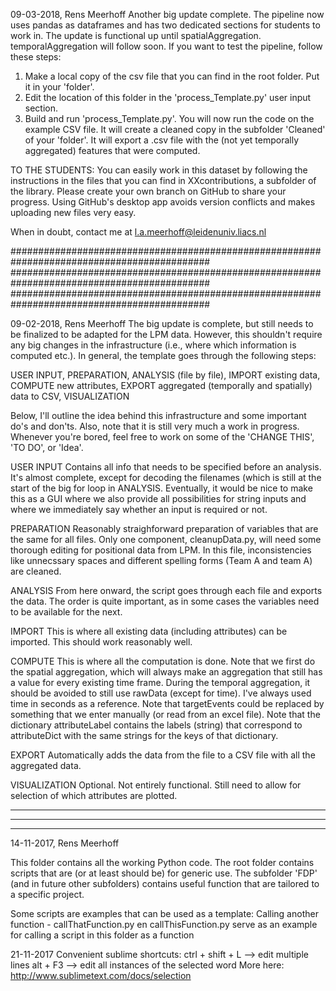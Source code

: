 09-03-2018, Rens Meerhoff
Another big update complete. The pipeline now uses pandas as dataframes and has two dedicated sections for students to work in. The update is functional up until spatialAggregation. temporalAggregation will follow soon. If you want to test the pipeline, follow these steps:
1) Make a local copy of the csv file that you can find in the root folder. Put it in your 'folder'.
2) Edit the location of this folder in the 'process_Template.py' user input section.
3) Build and run 'process_Template.py'. You will now run the code on the example CSV file. It will create a cleaned copy in the subfolder 'Cleaned' of your 'folder'. It will export a .csv file with the (not yet temporally aggregated) features that were computed.

TO THE STUDENTS:
You can easily work in this dataset by following the instructions in the files that you can find in XXcontributions, a subfolder of the library.
Please create your own branch on GitHub to share your progress. Using GitHub's desktop app avoids version conflicts and makes uploading new files very easy.

When in doubt, contact me at l.a.meerhoff@leidenuniv.liacs.nl





############################################################################################
############################################################################################
############################################################################################


09-02-2018, Rens Meerhoff
The big update is complete, but still needs to be finalized to be adapted for the LPM data. However,
this shouldn't require any big changes in the infrastructure (i.e., where which information is computed etc.).
In general, the template goes through the following steps:

USER INPUT, PREPARATION, ANALYSIS (file by file), IMPORT existing data, 
COMPUTE new attributes, EXPORT aggregated (temporally and spatially) data to CSV, VISUALIZATION

Below, I'll outline the idea behind this infrastructure and some important do's and don'ts. Also, note that
it is still very much a work in progress. Whenever you're bored, feel free to work on some of the 'CHANGE THIS',
'TO DO', or 'Idea'.

USER INPUT
Contains all info that needs to be specified before an analysis. It's almost complete, except for
decoding the filenames (which is still at the start of the big for loop in ANALYSIS.
Eventually, it would be nice to make this as a GUI where we also provide all possibilities for 
string inputs and where we immediately say whether an input is required or not.

PREPARATION
Reasonably straighforward preparation of variables that are the same for all files. Only one component,
cleanupData.py, will need some thorough editing for positional data from LPM. In this file, inconsistencies
like unnecssary spaces and different spelling forms (Team A and team A) are cleaned.

ANALYSIS
From here onward, the script goes through each file and exports the data. The order is quite important,
as in some cases the variables need to be available for the next.

IMPORT
This is where all existing data (including attributes) can be imported. This should work reasonably well.

COMPUTE
This is where all the computation is done. Note that we first do the spatial aggregation, which will
always make an aggregation that still has a value for every existing time frame.
During the temporal aggregation, it should be avoided to still use rawData (except for time).
I've always used time in seconds as a reference.
Note that targetEvents could be replaced by something that we enter manually (or read from an excel file).
Note that the dictionary attributeLabel contains the labels (string) that correspond to attributeDict
with the same strings for the keys of that dictionary.

EXPORT
Automatically adds the data from the file to a CSV file with all the aggregated data.

VISUALIZATION
Optional. Not entirely functional. Still need to allow for selection of which attributes are plotted.

--------------------------------------------------------------------------
--------------------------------------------------------------------------
--------------------------------------------------------------------------

14-11-2017, Rens Meerhoff

This folder contains all the working Python code.
The root folder contains scripts that are (or at least should be) for generic use.
The subfolder 'FDP' (and in future other subfolders) contains useful function that are tailored to a specific project.

Some scripts are examples that can be used as a template:
Calling another function - callThatFunction.py en callThisFunction.py serve as an example for calling a script in this folder as a function

21-11-2017
Convenient sublime shortcuts:
ctrl + shift + L --> edit multiple lines
alt + F3 --> edit all instances of the selected word
More here: http://www.sublimetext.com/docs/selection
